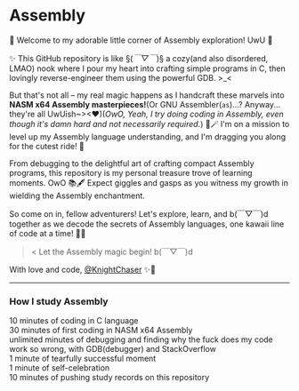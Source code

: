 # Assembly

🌟 Welcome to my adorable little corner of Assembly exploration! UwU 🌟

✨ This GitHub repository is like §(*￣▽￣*)§ a cozy(and also disordered, LMAO) nook where I pour my heart into crafting simple programs in C, then lovingly reverse-engineer them using the powerful GDB. >_<

But that's not all – my real magic happens as I handcraft these marvels into **NASM x64 Assembly masterpieces!**(Or GNU Assembler(`as`)...? Anyway... they're all UwUish~><♥)(_OwO, Yeah, I try doing coding in Assembly, even though it's damn hard and not necessarily required._) 🎩🪄 I'm on a mission to level up my Assembly language understanding, and I'm dragging you along for the cutest ride! 🍬

From debugging to the delightful art of crafting compact Assembly programs, this repository is my personal treasure trove of learning moments. OwO 📚🖋️ Expect giggles and gasps as you witness my growth in wielding the Assembly enchantment.

So come on in, fellow adventurers! Let's explore, learn, and b(￣▽￣)d together as we decode the secrets of Assembly languages, one kawaii line of code at a time! 🌈🎉

> < Let the Assembly magic begin! b(￣▽￣)d

With love and code,
[@KnightChaser](https://github.com/KnightChaser) ✨🌟

---
### How I study Assembly
10 minutes of coding in C language<br>
30 minutes of first coding in NASM x64 Assembly<br>
unlimited minutes of debugging and finding why the fuck does my code work so wrong, with GDB(debugger) and StackOverflow<br>
1 minute of tearfully successful moment<br>
1 minute of self-celebration<br>
10 minutes of pushing study records on this repository<br>
